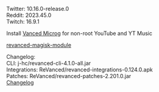 Twitter: 10.16.0-release.0  
Reddit: 2023.45.0  
Twitch: 16.9.1  

Install [Vanced Microg](https://github.com/TeamVanced/VancedMicroG/releases) for non-root YouTube and YT Music  

[revanced-magisk-module](https://github.com/j-hc/revanced-magisk-module)  

Changelog:  
CLI: j-hc/revanced-cli-4.1.0-all.jar  
Integrations: ReVanced/revanced-integrations-0.124.0.apk  
Patches: ReVanced/revanced-patches-2.201.0.jar  
[Changelog](https://github.com/ReVanced/revanced-patches/releases/tag/v2.201.0)  
